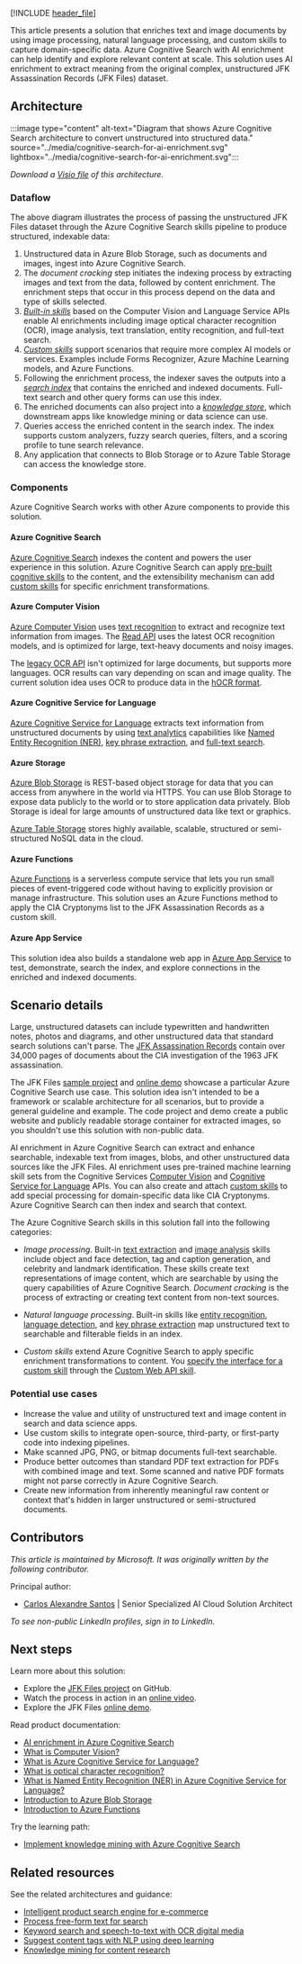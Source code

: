 [!INCLUDE [header_file](../../../includes/sol-idea-header.md)]

This article presents a solution that enriches text and image documents by using image processing, natural language processing, and custom skills to capture domain-specific data. Azure Cognitive Search with AI enrichment can help identify and explore relevant content at scale. This solution uses AI enrichment to extract meaning from the original complex, unstructured JFK Assassination Records (JFK Files) dataset.

## Architecture

:::image type="content" alt-text="Diagram that shows Azure Cognitive Search architecture to convert unstructured into structured data." source="../media/cognitive-search-for-ai-enrichment.svg" lightbox="../media/cognitive-search-for-ai-enrichment.svg":::

*Download a [Visio file](https://arch-center.azureedge.net/cognitive-search-with-skillsets.vsdx) of this architecture.*

### Dataflow

The above diagram illustrates the process of passing the unstructured JFK Files dataset through the Azure Cognitive Search skills pipeline to produce structured, indexable data:

1. Unstructured data in Azure Blob Storage, such as documents and images, ingest into Azure Cognitive Search.
1. The *document cracking* step initiates the indexing process by extracting images and text from the data, followed by content enrichment. The enrichment steps that occur in this process depend on the data and type of skills selected.
1. [*Built-in skills*](/azure/search/cognitive-search-predefined-skills) based on the Computer Vision and Language Service APIs enable AI enrichments including image optical character recognition (OCR), image analysis, text translation, entity recognition, and full-text search.
1. [*Custom skills*](/azure/search/cognitive-search-custom-skill-interface) support scenarios that require more complex AI models or services. Examples include Forms Recognizer, Azure Machine Learning models, and Azure Functions.
1. Following the enrichment process, the indexer saves the outputs into a [*search index*](/azure/search/search-what-is-an-index) that contains the enriched and indexed documents. Full-text search and other query forms can use this index.
1. The enriched documents can also project into a [*knowledge store*](/azure/search/knowledge-store-concept-intro), which downstream apps like knowledge mining or data science can use.
1. Queries access the enriched content in the search index. The index supports custom analyzers, fuzzy search queries, filters, and a scoring profile to tune search relevance.
1. Any application that connects to Blob Storage or to Azure Table Storage can access the knowledge store.

### Components

Azure Cognitive Search works with other Azure components to provide this solution.

#### Azure Cognitive Search

[Azure Cognitive Search](https://azure.microsoft.com/services/search) indexes the content and powers the user experience in this solution. Azure Cognitive Search can apply [pre-built cognitive skills](/azure/search/cognitive-search-predefined-skills) to the content, and the extensibility mechanism can add [custom skills](/azure/search/cognitive-search-custom-skill-interface) for specific enrichment transformations.

#### Azure Computer Vision

[Azure Computer Vision](https://azure.microsoft.com/resources/cloud-computing-dictionary/what-is-computer-vision/) uses [text recognition](/azure/cognitive-services/computer-vision/overview-ocr) to extract and recognize text information from images. The [Read API](/azure/cognitive-services/computer-vision/overview-ocr#read-api) uses the latest OCR recognition models, and is optimized for large, text-heavy documents and noisy images.

The [legacy OCR API](https://westus.dev.cognitive.microsoft.com/docs/services/computer-vision-v3-2/operations/56f91f2e778daf14a499f20d) isn't optimized for large documents, but supports more languages. OCR results can vary depending on scan and image quality. The current solution idea uses OCR to produce data in the [hOCR format](https://en.wikipedia.org/wiki/HOCR).

#### Azure Cognitive Service for Language

[Azure Cognitive Service for Language](https://azure.microsoft.com/services/cognitive-services/language-service) extracts text information from unstructured documents by using [text analytics](/azure/cognitive-services/language-service/overview#available-features) capabilities like [Named Entity Recognition (NER)](/azure/cognitive-services/text-analytics/how-tos/text-analytics-how-to-entity-linking), [key phrase extraction](/azure/search/cognitive-search-skill-keyphrases), and [full-text search](/azure/search/search-lucene-query-architecture).

#### Azure Storage

[Azure Blob Storage](https://azure.microsoft.com/services/storage/blobs) is REST-based object storage for data that you can access from anywhere in the world via HTTPS. You can use Blob Storage to expose data publicly to the world or to store application data privately. Blob Storage is ideal for large amounts of unstructured data like text or graphics.

[Azure Table Storage](https://azure.microsoft.com/services/storage/tables) stores highly available, scalable, structured or semi-structured NoSQL data in the cloud.

#### Azure Functions

[Azure Functions](https://azure.microsoft.com/services/functions) is a serverless compute service that lets you run small pieces of event-triggered code without having to explicitly provision or manage infrastructure. This solution uses an Azure Functions method to apply the CIA Cryptonyms list to the JFK Assassination Records as a custom skill.

#### Azure App Service

This solution idea also builds a standalone web app in [Azure App Service](https://azure.microsoft.com/services/app-service) to test, demonstrate, search the index, and explore connections in the enriched and indexed documents.

## Scenario details

Large, unstructured datasets can include typewritten and handwritten notes, photos and diagrams, and other unstructured data that standard search solutions can't parse. The [JFK Assassination Records](https://www.archives.gov/research/jfk/2017-release) contain over 34,000 pages of documents about the CIA investigation of the 1963 JFK assassination.

The JFK Files [sample project](https://github.com/microsoft/AzureSearch_JFK_Files) and [online demo](https://aka.ms/jfkfiles-demo) showcase a particular Azure Cognitive Search use case. This solution idea isn't intended to be a framework or scalable architecture for all scenarios, but to provide a general guideline and example. The code project and demo create a public website and publicly readable storage container for extracted images, so you shouldn't use this solution with non-public data.

AI enrichment in Azure Cognitive Search can extract and enhance searchable, indexable text from images, blobs, and other unstructured data sources like the JFK Files. AI enrichment uses pre-trained machine learning skill sets from the Cognitive Services [Computer Vision](/azure/cognitive-services/computer-vision/home) and [Cognitive Service for Language](/azure/cognitive-services/text-analytics/overview) APIs. You can also create and attach [custom skills](/azure/search/cognitive-search-custom-skill-interface) to add special processing for domain-specific data like CIA Cryptonyms. Azure Cognitive Search can then index and search that context.

The Azure Cognitive Search skills in this solution fall into the following categories:

- *Image processing*. Built-in [text extraction](/azure/cognitive-services/computer-vision/concept-recognizing-text#read-api) and [image analysis](/azure/search/cognitive-search-skill-image-analysis) skills include object and face detection, tag and caption generation, and celebrity and landmark identification. These skills create text representations of image content, which are searchable by using the query capabilities of Azure Cognitive Search. *Document cracking* is the process of extracting or creating text content from non-text sources.

- *Natural language processing*. Built-in skills like [entity recognition](/azure/search/cognitive-search-skill-entity-recognition), [language detection](/azure/search/cognitive-search-skill-language-detection), and [key phrase extraction](/azure/search/cognitive-search-skill-keyphrases) map unstructured text to searchable and filterable fields in an index.

- *Custom skills* extend Azure Cognitive Search to apply specific enrichment transformations to content. You [specify the interface for a custom skill](/azure/search/cognitive-search-custom-skill-interface) through the [Custom Web API skill](/azure/search/cognitive-search-custom-skill-web-api).

### Potential use cases

- Increase the value and utility of unstructured text and image content in search and data science apps.
- Use custom skills to integrate open-source, third-party, or first-party code into indexing pipelines.
- Make scanned JPG, PNG, or bitmap documents full-text searchable.
- Produce better outcomes than standard PDF text extraction for PDFs with combined image and text. Some scanned and native PDF formats might not parse correctly in Azure Cognitive Search.
- Create new information from inherently meaningful raw content or context that's hidden in larger unstructured or semi-structured documents.

## Contributors

*This article is maintained by Microsoft. It was originally written by the following contributor.*

Principal author:

 * [Carlos Alexandre Santos](https://www.linkedin.com/in/carlosafsantos) | Senior Specialized AI Cloud Solution Architect

*To see non-public LinkedIn profiles, sign in to LinkedIn.*

## Next steps

Learn more about this solution:

- Explore the [JFK Files project](https://github.com/microsoft/AzureSearch_JFK_Files) on GitHub.
- Watch the process in action in an [online video](/shows/AI-Show/Using-Cognitive-Search-to-Understand-the-JFK-Documents).
- Explore the JFK Files [online demo](https://aka.ms/jfkfiles-demo).

Read product documentation:

- [AI enrichment in Azure Cognitive Search](/azure/search/cognitive-search-resources-documentation)
- [What is Computer Vision?](/azure/cognitive-services/computer-vision/home)
- [What is Azure Cognitive Service for Language?](/azure/cognitive-services/language-service/overview)
- [What is optical character recognition?](/azure/cognitive-services/computer-vision/overview-ocr)
- [What is Named Entity Recognition (NER) in Azure Cognitive Service for Language?](/azure/cognitive-services/language-service/named-entity-recognition/overview)
- [Introduction to Azure Blob Storage](/azure/storage/blobs/storage-blobs-introduction)
- [Introduction to Azure Functions](/azure/azure-functions/functions-overview)

Try the learning path:

- [Implement knowledge mining with Azure Cognitive Search](/training/paths/implement-knowledge-mining-azure-cognitive-search)

## Related resources

See the related architectures and guidance:

- [Intelligent product search engine for e-commerce](/azure/architecture/example-scenario/apps/ecommerce-search)
- [Process free-form text for search](/azure/architecture/data-guide/scenarios/search)
- [Keyword search and speech-to-text with OCR digital media](/azure/architecture/solution-ideas/articles/digital-media-speech-text)
- [Suggest content tags with NLP using deep learning](/azure/architecture/solution-ideas/articles/website-content-tag-suggestion-with-deep-learning-and-nlp)
- [Knowledge mining for content research](/azure/architecture/solution-ideas/articles/content-research)
